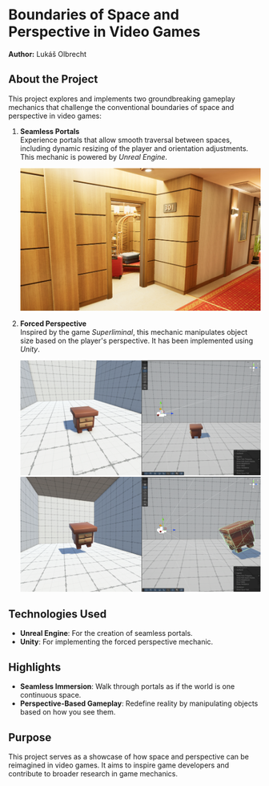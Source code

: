 # Boundaries of Space and Perspective in Video Games

**Author:** Lukáš Olbrecht  

## About the Project
This project explores and implements two groundbreaking gameplay mechanics that challenge the conventional boundaries of space and perspective in video games:

1. **Seamless Portals**  
   Experience portals that allow smooth traversal between spaces, including dynamic resizing of the player and orientation adjustments. This mechanic is powered by *Unreal Engine*.

   ![Seamless Portal](./Images/seamless-portal.png)

2. **Forced Perspective**  
   Inspired by the game *Superliminal*, this mechanic manipulates object size based on the player's perspective. It has been implemented using *Unity*.

   ![Seamless Portal](./Images/forced-perspective-1.png)
   ![Seamless Portal](./Images/forced-perspective-2.png)

## Technologies Used
- **Unreal Engine**: For the creation of seamless portals.
- **Unity**: For implementing the forced perspective mechanic.

## Highlights
- **Seamless Immersion**: Walk through portals as if the world is one continuous space.
- **Perspective-Based Gameplay**: Redefine reality by manipulating objects based on how you see them.

## Purpose
This project serves as a showcase of how space and perspective can be reimagined in video games. It aims to inspire game developers and contribute to broader research in game mechanics.
